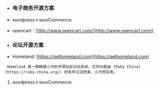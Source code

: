 * ### 电子商务开源方案
* wordpress＋wooCommerce:

* opencart：[http://www.opencart.com/](http://www.opencart.com/)

* ### 论坛开源方案
* Homeland: [https://gethomeland.com](https://gethomeland.com)

```
 Homeland 是一款精美小巧的开源社区论坛系统，它的功能由 [Ruby China](https://ruby-china.org/) 的多年沉淀而来，小巧而实用。
```

1. wordpress＋wooCommerce:



